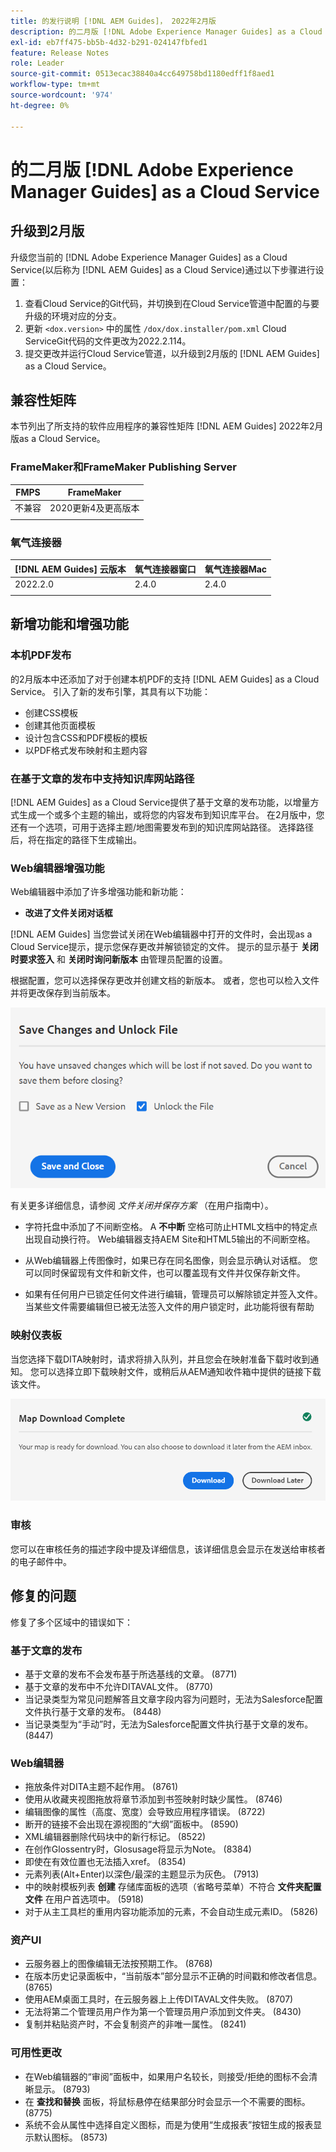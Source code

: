 ```yaml
---
title: 的发行说明 [!DNL AEM Guides]， 2022年2月版
description: 的二月版 [!DNL Adobe Experience Manager Guides] as a Cloud Service
exl-id: eb7ff475-bb5b-4d32-b291-024147fbfed1
feature: Release Notes
role: Leader
source-git-commit: 0513ecac38840a4cc649758bd1180edff1f8aed1
workflow-type: tm+mt
source-wordcount: '974'
ht-degree: 0%

---
```


# 的二月版 [!DNL Adobe Experience Manager Guides] as a Cloud Service

## 升级到2月版

升级您当前的 [!DNL Adobe Experience Manager Guides] as a Cloud Service(以后称为 [!DNL AEM Guides] as a Cloud Service)通过以下步骤进行设置：
1. 查看Cloud Service的Git代码，并切换到在Cloud Service管道中配置的与要升级的环境对应的分支。
1. 更新 `<dox.version>` 中的属性 `/dox/dox.installer/pom.xml` Cloud ServiceGit代码的文件更改为2022.2.114。
1. 提交更改并运行Cloud Service管道，以升级到2月版的 [!DNL AEM Guides] as a Cloud Service。

## 兼容性矩阵

本节列出了所支持的软件应用程序的兼容性矩阵 [!DNL AEM Guides] 2022年2月版as a Cloud Service。

### FrameMaker和FrameMaker Publishing Server

| FMPS | FrameMaker |
| --- | --- |
| 不兼容 | 2020更新4及更高版本 |
| | |


### 氧气连接器

| [!DNL AEM Guides] 云版本 | 氧气连接器窗口 | 氧气连接器Mac |
| --- | --- | --- |
| 2022.2.0 | 2.4.0 | 2.4.0 |
|  |  |  |


## 新增功能和增强功能

### 本机PDF发布

的2月版本中还添加了对于创建本机PDF的支持 [!DNL AEM Guides] as a Cloud Service。 引入了新的发布引擎，其具有以下功能：
* 创建CSS模板
* 创建其他页面模板
* 设计包含CSS和PDF模板的模板
* 以PDF格式发布映射和主题内容

### 在基于文章的发布中支持知识库网站路径

[!DNL AEM Guides] as a Cloud Service提供了基于文章的发布功能，以增量方式生成一个或多个主题的输出，或将您的内容发布到知识库平台。 在2月版中，您还有一个选项，可用于选择主题/地图需要发布到的知识库网站路径。 选择路径后，将在指定的路径下生成输出。

### Web编辑器增强功能

Web编辑器中添加了许多增强功能和新功能：

* **改进了文件关闭对话框**

[!DNL AEM Guides] 当您尝试关闭在Web编辑器中打开的文件时，会出现as a Cloud Service提示，提示您保存更改并解锁锁定的文件。 提示的显示基于 **关闭时要求签入** 和 **关闭时询问新版本** 由管理员配置的设置。

根据配置，您可以选择保存更改并创建文档的新版本。 或者，您也可以检入文件并将更改保存到当前版本。

![文件关闭](assets/file-close-save-changes-unlock.png)

有关更多详细信息，请参阅 *文件关闭并保存方案* （在用户指南中）。

* 字符托盘中添加了不间断空格。  A **不中断** 空格可防止HTML文档中的特定点出现自动换行符。 Web编辑器支持AEM Site和HTML5输出的不间断空格。

* 从Web编辑器上传图像时，如果已存在同名图像，则会显示确认对话框。 您可以同时保留现有文件和新文件，也可以覆盖现有文件并仅保存新文件。

* 如果有任何用户已锁定任何文件进行编辑，管理员可以解除锁定并签入文件。 当某些文件需要编辑但已被无法签入文件的用户锁定时，此功能将很有帮助

### 映射仪表板

当您选择下载DITA映射时，请求将排入队列，并且您会在映射准备下载时收到通知。 您可以选择立即下载映射文件，或稍后从AEM通知收件箱中提供的链接下载该文件。

![映射下载](assets/download-map-prompt.png)

### 审核

您可以在审核任务的描述字段中提及详细信息，该详细信息会显示在发送给审核者的电子邮件中。

## 修复的问题

修复了多个区域中的错误如下：

### 基于文章的发布

* 基于文章的发布不会发布基于所选基线的文章。 (8771)
* 基于文章的发布中不允许DITAVAL文件。 (8770)
* 当记录类型为常见问题解答且文章字段内容为问题时，无法为Salesforce配置文件执行基于文章的发布。 (8448)
* 当记录类型为“手动”时，无法为Salesforce配置文件执行基于文章的发布。 (8447)

### Web编辑器

* 拖放条件对DITA主题不起作用。 (8761)
* 使用从收藏夹视图拖放将章节添加到书签映射时缺少属性。 (8746)
* 编辑图像的属性（高度、宽度）会导致应用程序错误。 (8722)
* 断开的链接不会出现在源视图的“大纲”面板中。 (8590)
* XML编辑器删除代码块中的新行标记。 (8522)
* 在创作Glossentry时，Glosusage将显示为Note。 (8384)
* 即使在有效位置也无法插入xref。 (8354)
* 元素列表(Alt+Enter)以深色/最深的主题显示为灰色。 (7913)
* 中的映射模板列表 **创建** 存储库面板的选项（省略号菜单）不符合 **文件夹配置文件** 在用户首选项中。 (5918)
* 对于从主工具栏的重用内容功能添加的元素，不会自动生成元素ID。 (5826)

### 资产UI

* 云服务器上的图像编辑无法按预期工作。 (8768)
* 在版本历史记录面板中，“当前版本”部分显示不正确的时间戳和修改者信息。 (8765)
* 使用AEM桌面工具时，在云服务器上上传DITAVAL文件失败。 (8707)
* 无法将第二个管理员用户作为第一个管理员用户添加到文件夹。 (8430)
* 复制并粘贴资产时，不会复制资产的非唯一属性。 (8241)

### 可用性更改

* 在Web编辑器的“审阅”面板中，如果用户名较长，则接受/拒绝的图标不会清晰显示。 (8793)
* 在 **查找和替换** 面板，将鼠标悬停在结果部分时会显示一个不需要的图标。 (8775)
* 系统不会从属性中选择自定义图标，而是为使用“生成报表”按钮生成的报表显示默认图标。 (8573)

